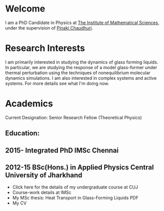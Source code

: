 <!---
<img src="photo_profile.jpg" width = "300">
-->

# Welcome

I am a PhD Candidate in Physics at <a href="https://www.imsc.res.in">The Institute of Mathematical Sciences</a>, under the supervision of <a href="https://www.imsc.res.in/pinaki_chaudhuri">Pinaki Chaudhuri</a>.

# Research Interests
I am primarily interested in studying the dynamics of glass forming liquids. In particular, we are studying the response of a model glass-former under thermal perturbation using the techniques of nonequilibrium molecular dynamics simulations. I am also interested in complex systems and active systems. For more details see what I'm doing now.


# Academics
Current Designation: Senior Research Fellow (Theoretical Physics)

Education:
---
2015-	Integrated PhD	IMSc Chennai
---
2012-15	BSc(Hons.) in Applied Physics	Central University of Jharkhand
---

* Click here for the details of my undergraduate course at CUJ
* Course-work details at IMSc
* My MSc thesis: Heat Transport in Glass-Forming Liquids PDF
* My CV
